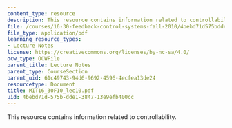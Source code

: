 ```yaml
---
content_type: resource
description: This resource contains information related to controllability.
file: /courses/16-30-feedback-control-systems-fall-2010/4bebd71d575bdde1384713e9efb400cc_MIT16_30F10_lec10.pdf
file_type: application/pdf
learning_resource_types:
- Lecture Notes
license: https://creativecommons.org/licenses/by-nc-sa/4.0/
ocw_type: OCWFile
parent_title: Lecture Notes
parent_type: CourseSection
parent_uid: 61c49743-94d6-9692-4596-4ecfea13de24
resourcetype: Document
title: MIT16_30F10_lec10.pdf
uid: 4bebd71d-575b-dde1-3847-13e9efb400cc
---
```

This resource contains information related to controllability.